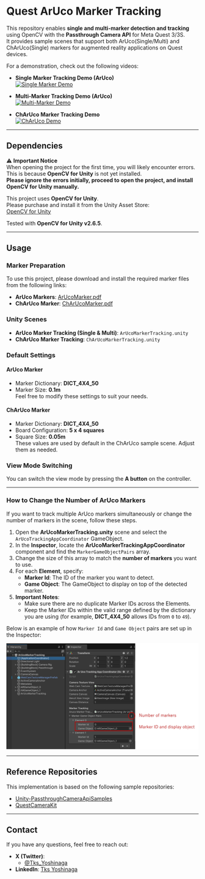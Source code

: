 # Quest ArUco Marker Tracking

This repository enables **single and multi-marker detection and tracking** using OpenCV with the **Passthrough Camera API** for Meta Quest 3/3S.  
It provides sample scenes that support both ArUco(Single/Multi) and ChArUco(Single) markers for augmented reality applications on Quest devices.  
  
For a demonstration, check out the following videos:

- **Single Marker Tracking Demo (ArUco)**  
  [![Single Marker Demo](https://img.youtube.com/vi/cJSjYMuJu8w/0.jpg)](https://www.youtube.com/watch?v=cJSjYMuJu8w)

- **Multi-Marker Tracking Demo (ArUco)**  
  [![Multi-Marker Demo](https://img.youtube.com/vi/Y0mqQ_nxve8/0.jpg)](https://www.youtube.com/watch?v=Y0mqQ_nxve8)

- **ChArUco Marker Tracking Demo**  
  [![ChArUco Demo](https://img.youtube.com/vi/NnHkcNXevxs/0.jpg)](https://www.youtube.com/watch?v=NnHkcNXevxs)

---

## Dependencies

⚠ **Important Notice**  
When opening the project for the first time, you will likely encounter errors. This is because **OpenCV for Unity** is not yet installed.  
**Please ignore the errors initially, proceed to open the project, and install OpenCV for Unity manually.**

This project uses **OpenCV for Unity**.  
Please purchase and install it from the Unity Asset Store:  
[OpenCV for Unity](https://assetstore.unity.com/packages/tools/integration/opencv-for-unity-21088?locale=en-US)

Tested with **OpenCV for Unity v2.6.5**.

---

## Usage

### Marker Preparation
To use this project, please download and install the required marker files from the following links:

- **ArUco Markers**: [ArUcoMarker.pdf](https://github.com/TakashiYoshinaga/QuestArUcoMarkerTracking/blob/main/ArUcoMarker.pdf)  
- **ChArUco Marker**: [ChArUcoMarker.pdf](https://github.com/TakashiYoshinaga/QuestArUcoMarkerTracking/blob/main/ChArUcoMarker.pdf)

### Unity Scenes

- **ArUco Marker Tracking (Single & Multi)**: `ArUcoMarkerTracking.unity`  
- **ChArUco Marker Tracking**: `ChArUcoMarkerTracking.unity`

### Default Settings

#### ArUco Marker
- Marker Dictionary: **DICT_4X4_50**
- Marker Size: **0.1m**  
Feel free to modify these settings to suit your needs.

#### ChArUco Marker
- Marker Dictionary: **DICT_4X4_50**
- Board Configuration: **5 x 4 squares**
- Square Size: **0.05m**  
These values are used by default in the ChArUco sample scene. Adjust them as needed.

### View Mode Switching
You can switch the view mode by pressing the **A button** on the controller.

---

### How to Change the Number of ArUco Markers

If you want to track multiple ArUco markers simultaneously or change the number of markers in the scene, follow these steps. 

1. Open the **ArUcoMarkerTracking.unity** scene and select the `ArUcoTrackingAppCoordinator` GameObject.  
2. In the **Inspector**, locate the **ArUcoMarkerTrackingAppCoordinator** component and find the `MarkerGameObjectPairs` array.  
3. Change the size of this array to match the **number of markers** you want to use.  
4. For each **Element**, specify:  
   - **Marker Id**: The ID of the marker you want to detect.  
   - **Game Object**: The GameObject to display on top of the detected marker.  
5. **Important Notes**:  
   - Make sure there are no duplicate Marker IDs across the Elements.  
   - Keep the Marker IDs within the valid range defined by the dictionary you are using (for example, **DICT_4X4_50** allows IDs from `0` to `49`).

Below is an example of how `Marker Id` and `Game Object` pairs are set up in the Inspector:

![fig1](https://github.com/TakashiYoshinaga/QuestArUcoMarkerTracking/blob/main/Materials/fig1.jpg)

---

## Reference Repositories

This implementation is based on the following sample repositories:

- [Unity-PassthroughCameraApiSamples](https://github.com/oculus-samples/Unity-PassthroughCameraApiSamples)
- [QuestCameraKit](https://github.com/xrdevrob/QuestCameraKit)

---

## Contact

If you have any questions, feel free to reach out:

- **X (Twitter)**:  
  - [@Tks_Yoshinaga](https://x.com/Tks_Yoshinaga)  
- **LinkedIn**: [Tks Yoshinaga](https://www.linkedin.com/in/tks-yoshinaga/)  
